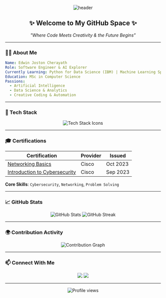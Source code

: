
<!-- Futuristic GitHub README by ChatGPT -->

<p align="center">
  <img src="https://capsule-render.vercel.app/api?type=waving&color=0d47a1&height=200&section=header&text=Edwin%20Joston%20Cherayath&fontSize=40&fontColor=ffffff&animation=fadeIn" alt="header" />
</p>

<h2 align="center">✨ Welcome to My GitHub Space ✨</h2>
<p align="center"><i>"Where Code Meets Creativity & the Future Begins"</i></p>

---

### 👨‍💻 About Me

```yaml
Name: Edwin Joston Cherayath
Role: Software Engineer & AI Explorer
Currently Learning: Python for Data Science (IBM) | Machine Learning Specialization (Stanford)
Education: MSc in Computer Science
Passions:
  - Artificial Intelligence
  - Data Science & Analytics
  - Creative Coding & Automation
```

---

### 🚀 Tech Stack

<p align="center">
  <img src="https://skillicons.dev/icons?i=python,tensorflow,pandas,numpy,git,vscode&theme=light" alt="Tech Stack Icons"/>
</p>

---

### 🎓 Certifications

| Certification | Provider | Issued |
|---------------|----------|--------|
| [Networking Basics](https://www.credly.com/badges/df6fe65d-c719-412e-96b1-0e3d3ff1e2c2) | Cisco | Oct 2023 |
| [Introduction to Cybersecurity](https://www.credly.com/badges/51c8e68a-cb02-45cb-94e2-e9828c6b7eb4) | Cisco | Sep 2023 |

**Core Skills**: `Cybersecurity`, `Networking`, `Problem Solving`

---

### 📈 GitHub Stats

<p align="center">
  <img src="https://github-readme-stats.vercel.app/api?username=edwinjostonc&show_icons=true&theme=tokyonight" alt="GitHub Stats" />
  <img src="https://streak-stats.demolab.com/?user=edwinjostonc&theme=tokyonight" alt="GitHub Streak" />
</p>

---

### 🌍 Contribution Activity

<p align="center">
  <img src="https://github-readme-activity-graph.vercel.app/graph?username=edwinjostonc&bg_color=0d1117&color=00e7ff&line=00e7ff&point=ffffff&area=true&hide_border=true" alt="Contribution Graph"/>
</p>

---

### 📫 Connect With Me

<p align="center">
  <a href="https://www.linkedin.com/in/edwin-j-cherayath-649540212"><img src="https://img.shields.io/badge/-LinkedIn-blue?style=for-the-badge&logo=linkedin&logoColor=white"/></a>
  <a href="https://instagram.com/edwinjostonc"><img src="https://img.shields.io/badge/-Instagram-E4405F?style=for-the-badge&logo=instagram&logoColor=white"/></a>
</p>

---

<p align="center">
  <img src="https://komarev.com/ghpvc/?username=edwinjostonc&style=flat-square&color=blue" alt="Profile views"/>
</p>
